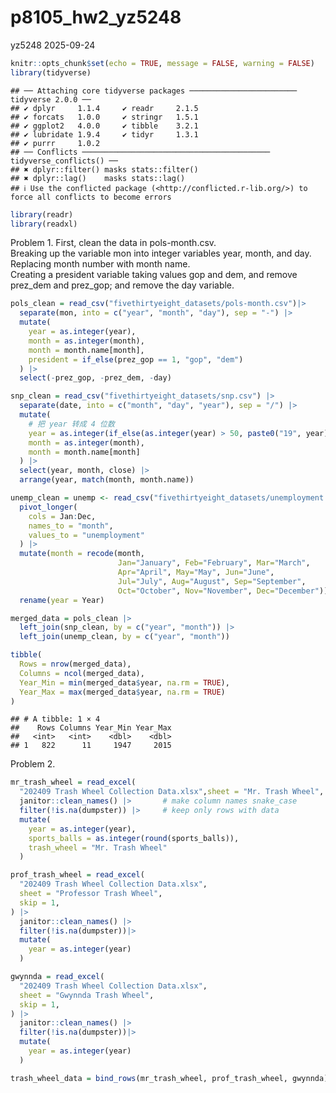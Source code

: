 p8105_hw2_yz5248
================
yz5248
2025-09-24

``` r
knitr::opts_chunk$set(echo = TRUE, message = FALSE, warning = FALSE)
library(tidyverse)
```

    ## ── Attaching core tidyverse packages ──────────────────────── tidyverse 2.0.0 ──
    ## ✔ dplyr     1.1.4     ✔ readr     2.1.5
    ## ✔ forcats   1.0.0     ✔ stringr   1.5.1
    ## ✔ ggplot2   4.0.0     ✔ tibble    3.2.1
    ## ✔ lubridate 1.9.4     ✔ tidyr     1.3.1
    ## ✔ purrr     1.0.2     
    ## ── Conflicts ────────────────────────────────────────── tidyverse_conflicts() ──
    ## ✖ dplyr::filter() masks stats::filter()
    ## ✖ dplyr::lag()    masks stats::lag()
    ## ℹ Use the conflicted package (<http://conflicted.r-lib.org/>) to force all conflicts to become errors

``` r
library(readr)
library(readxl)
```

Problem 1. First, clean the data in pols-month.csv.  
Breaking up the variable mon into integer variables year, month, and
day.  
Replacing month number with month name.  
Creating a president variable taking values gop and dem, and remove
prez_dem and prez_gop; and remove the day variable.

``` r
pols_clean = read_csv("fivethirtyeight_datasets/pols-month.csv")|>
  separate(mon, into = c("year", "month", "day"), sep = "-") |>
  mutate(
    year = as.integer(year),
    month = as.integer(month),
    month = month.name[month],
    president = if_else(prez_gop == 1, "gop", "dem")
  ) |>
  select(-prez_gop, -prez_dem, -day)
```

``` r
snp_clean = read_csv("fivethirtyeight_datasets/snp.csv") |>
  separate(date, into = c("month", "day", "year"), sep = "/") |> 
  mutate(
    # 把 year 转成 4 位数
    year = as.integer(if_else(as.integer(year) > 50, paste0("19", year), paste0("20", year))),
    month = as.integer(month),
    month = month.name[month]
  ) |>
  select(year, month, close) |>
  arrange(year, match(month, month.name))
```

``` r
unemp_clean = unemp <- read_csv("fivethirtyeight_datasets/unemployment.csv")|>
  pivot_longer(
    cols = Jan:Dec,
    names_to = "month",
    values_to = "unemployment"
  ) |>
  mutate(month = recode(month,
                        Jan="January", Feb="February", Mar="March",
                        Apr="April", May="May", Jun="June",
                        Jul="July", Aug="August", Sep="September",
                        Oct="October", Nov="November", Dec="December")) |>
  rename(year = Year)
```

``` r
merged_data = pols_clean |>
  left_join(snp_clean, by = c("year", "month")) |>
  left_join(unemp_clean, by = c("year", "month"))

tibble(
  Rows = nrow(merged_data),
  Columns = ncol(merged_data),
  Year_Min = min(merged_data$year, na.rm = TRUE),
  Year_Max = max(merged_data$year, na.rm = TRUE)
)
```

    ## # A tibble: 1 × 4
    ##    Rows Columns Year_Min Year_Max
    ##   <int>   <int>    <dbl>    <dbl>
    ## 1   822      11     1947     2015

Problem 2.

``` r
mr_trash_wheel = read_excel(
  "202409 Trash Wheel Collection Data.xlsx",sheet = "Mr. Trash Wheel", skip = 1) |>
  janitor::clean_names() |>       # make column names snake_case
  filter(!is.na(dumpster)) |>     # keep only rows with data
  mutate(
    year = as.integer(year),
    sports_balls = as.integer(round(sports_balls)),
    trash_wheel = "Mr. Trash Wheel"
  )
```

``` r
prof_trash_wheel = read_excel(
  "202409 Trash Wheel Collection Data.xlsx",
  sheet = "Professor Trash Wheel",
  skip = 1,
) |>
  janitor::clean_names() |>
  filter(!is.na(dumpster))|>
  mutate(
    year = as.integer(year)
  )

gwynnda = read_excel(
  "202409 Trash Wheel Collection Data.xlsx",
  sheet = "Gwynnda Trash Wheel",
  skip = 1,
) |>
  janitor::clean_names() |>
  filter(!is.na(dumpster))|>
  mutate(
    year = as.integer(year)
  )

trash_wheel_data = bind_rows(mr_trash_wheel, prof_trash_wheel, gwynnda)
```
